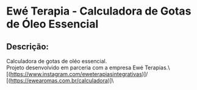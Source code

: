 # Ewé Terapia - Calculadora de Gotas de Óleo Essencial

## Descrição:
  Calculadora de gotas de oléo essencial.\
  Projeto desenvolvido em parceria com a empresa Ewé Terapias.\ 
  [(https://www.instagram.com/eweterapiasintegrativas)]/
  [(https://ewearomas.com.br/calculadora)]\

